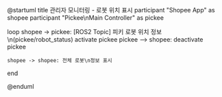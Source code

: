 @startuml
title 관리자 모니터링 - 로봇 위치 표시
participant "Shopee App" as shopee
participant "Pickee\nMain Controller" as pickee

loop
    shopee -> pickee: [ROS2 Topic] 피키 로봇 위치 정보\n(pickee/robot_status)
    activate pickee
    pickee --> shopee: 
    deactivate pickee
    
    shopee -> shopee: 전체 로봇\n정보 표시
end

@enduml